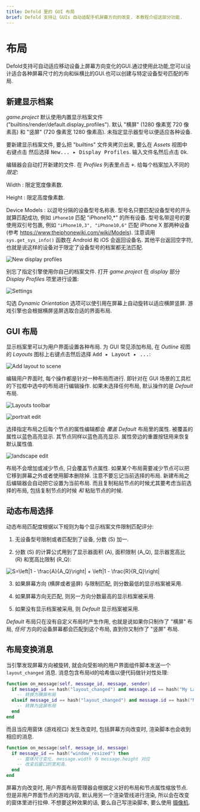 ```yaml
---
title: Defold 里的 GUI 布局
brief: Defold 支持让 GUIs 自动适配手机屏幕方向的改变. 本教程介绍这部分功能.
---
```


# 布局

Defold支持可自动适应移动设备上屏幕方向变化的GUI.通过使用此功能,您可以设计适合各种屏幕尺寸的方向和纵横比的GUI.也可以创建与特定设备型号匹配的布局.

## 新建显示档案

*game.project* 默认使用内置显示档案文件 ("builtins/render/default.display_profiles"). 默认 "横屏" (1280 像素宽 720 像素高) 和 "竖屏" (720 像素宽 1280 像素高). 未指定显示器型号以便适应各种设备.

要新建显示档案文件, 要么把 "builtins" 文件夹拷贝出来, 要么在  *Assets* 视图中 <kbd>右键点击</kbd> 然后选择 <kbd>New... ▸ Display Profiles</kbd>. 输入文件名然后点击 <kbd>Ok</kbd>.

编辑器会自动打开新建的文件. 在 *Profiles* 列表里点击 <kbd>+</kbd>. 给每个档案加入不同的 *限定*:

Width
: 限定宽度像素数.

Height
: 限定高度像素数.

Device Models
: 以逗号分隔的设备型号名称表. 型号名只要匹配设备型号的开头就算匹配成功, 例如 `iPhone10` 匹配 "iPhone10,\*" 的所有设备. 型号名带逗号的要使用双引号包裹, 例如 `"iPhone10,3", "iPhone10,6"` 匹配 iPhone X 那两种设备 (参考 https://www.theiphonewiki.com/wiki/Models). 注意调用 `sys.get_sys_info()` 函数在 Android 和 iOS 会返回设备名. 其他平台返回空字符, 也就是说这样的设备对于限定了设备型号的档案都无法匹配.

![New display profiles](images/gui-layouts/new_profiles.png)

别忘了指定引擎使用你自己的档案文件. 打开 *game.project* 在 *display* 部分 *Display Profiles* 项里进行设置:

![Settings](images/gui-layouts/settings.png)

勾选 *Dynamic Orientation* 选项可以使引用在屏幕上自动旋转以适应横屏竖屏. 游戏引擎也会根据横屏竖屏选取合适的界面布局.

## GUI 布局

显示档案里可以为用户界面设置各种布局. 为 GUI 常见添加布局, 在 *Outline* 视图的 *Layouts* 图标上右键点击然后选择 <kbd>Add ▸ Layout ▸ ...</kbd>:

![Add layout to scene](images/gui-layouts/add_layout.png)

编辑用户界面时, 每个操作都是针对一种布局而进行. 即针对在 GUI 场景的工具栏的下拉框中选中的布局进行编辑操作. 如果未选择任何布局, 默认操作的是 *Default* 布局.

![Layouts toolbar](images/gui-layouts/toolbar.png)

![portrait edit](images/gui-layouts/portrait.png)

选择指定布局之后每个节点的属性编辑都会 _覆盖_ *Default* 布局里的属性. 被覆盖的属性以蓝色高亮显示. 其节点同样以蓝色高亮显示. 属性旁边的重置按钮用来恢复默认属性值.

![landscape edit](images/gui-layouts/landscape.png)

布局不会增加或减少节点, 只会覆盖节点属性. 如果某个布局需要减少节点可以把它移到屏幕之外或者使用脚本删除掉. 注意不要忘记当前选择的布局. 新建布局之后编辑器会自动把它设置为当前布局. 而且复制粘贴节点的时候尤其要考虑当前选择的布局, 包括复制节点的时候 *和* 粘贴节点的时候.

## 动态布局选择

动态布局匹配度根据以下规则为每个显示档案文件限制匹配评分:

1. 无设备型号限制或者匹配到了设备, 分数 (S) 加一.

2. 分数 (S) 的计算公式用到了显示器面积 (A), 面积限制 (A_Q), 显示器宽高比 (R) 和宽高比限制 (R_Q):

<img src="https://latex.codecogs.com/svg.latex?\inline&space;S=\left|1&space;-&space;\frac{A}{A_Q}\right|&space;&plus;&space;\left|1&space;-&space;\frac{R}{R_Q}\right|" title="S=\left|1 - \frac{A}{A_Q}\right| + \left|1 - \frac{R}{R_Q}\right|" />

3. 如果屏幕方向 (横屏或者竖屏) 与限制匹配, 则分数最低的显示档案被采用.

4. 如果屏幕方向无匹配, 则另一方向分数最高的显示档案被采用.

5. 如果没有显示档案被采用, 则 *Default* 显示档案被采用.

*Default* 布局只在没有自定义布局时产生作用, 也就是说如果你只制作了 "横屏" 布局, *任何* 方向的设备屏幕都会匹配到这个布局, 直到你又制作了 "竖屏" 布局.

## 布局变换消息

当引擎发现屏幕方向被旋转, 就会向受影响的用户界面组件脚本发送一个 `layout_changed` 消息. 消息包含布局id的哈希值以便代码做针对性处理:

```lua
function on_message(self, message_id, message, sender)
  if message_id == hash("layout_changed") and message.id == hash("My Landscape") then
    -- 转换为横屏布局
  elseif message_id == hash("layout_changed") and message.id == hash("My Portrait") then
    -- 转换为竖屏布局
  end
end
```

而且当应用窗体 (游戏视口) 发生改变时, 包括屏幕方向改变时, 渲染脚本也会收到相应的消息.

```lua
function on_message(self, message_id, message)
  if message_id == hash("window_resized") then
    -- 窗体尺寸变化. message.width 与 message.height 对应
    -- 改变后窗口的宽和高.
  end
end
```

屏幕方向改变时, 用户界面布局管理器会根据定义好的布局和节点属性缩放节点. 但是非用户界面节点的游戏内容, 默认用另一个渲染管线进行渲染, 所以会在改变的窗体里进行拉伸. 不想要这种效果的话, 要么自己写渲染脚本, 要么使用 [摄像机](/assets/).
